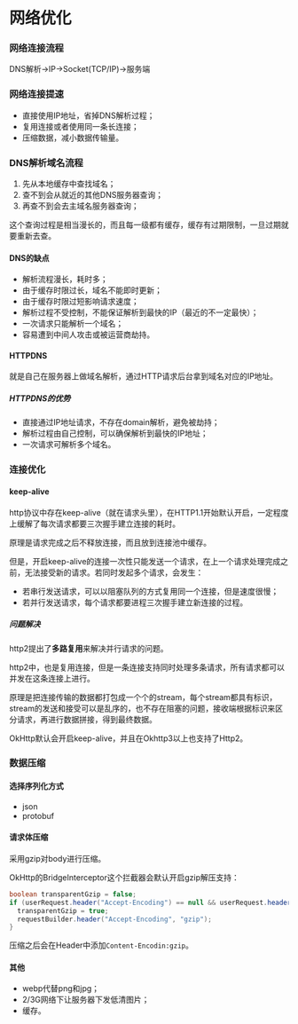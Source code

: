 # 网络优化


<!--more-->

### 网络连接流程

DNS解析->IP->Socket(TCP/IP)->服务端

### 网络连接提速

- 直接使用IP地址，省掉DNS解析过程；
- 复用连接或者使用同一条长连接；
- 压缩数据，减小数据传输量。

### DNS解析域名流程

1. 先从本地缓存中查找域名；
2. 查不到会从就近的其他DNS服务器查询；
3. 再查不到会去主域名服务器查询；

这个查询过程是相当漫长的，而且每一级都有缓存，缓存有过期限制，一旦过期就要重新去查。

#### DNS的缺点

- 解析流程漫长，耗时多；
- 由于缓存时限过长，域名不能即时更新；
- 由于缓存时限过短影响请求速度；
- 解析过程不受控制，不能保证解析到最快的IP（最近的不一定最快）；
- 一次请求只能解析一个域名；
- 容易遭到中间人攻击或被运营商劫持。

#### HTTPDNS

就是自己在服务器上做域名解析，通过HTTP请求后台拿到域名对应的IP地址。

##### HTTPDNS的优势

- 直接通过IP地址请求，不存在domain解析，避免被劫持；
- 解析过程由自己控制，可以确保解析到最快的IP地址；
- 一次请求可解析多个域名。

### 连接优化

#### keep-alive

http协议中存在keep-alive（就在请求头里），在HTTP1.1开始默认开启，一定程度上缓解了每次请求都要三次握手建立连接的耗时。

原理是请求完成之后不释放连接，而且放到连接池中缓存。

但是，开启keep-alive的连接一次性只能发送一个请求，在上一个请求处理完成之前，无法接受新的请求。若同时发起多个请求，会发生：

- 若串行发送请求，可以以阻塞队列的方式复用同一个连接，但是速度很慢；
- 若并行发送请求，每个请求都要进程三次握手建立新连接的过程。

##### 问题解决

http2提出了**多路复用**来解决并行请求的问题。

http2中，也是复用连接，但是一条连接支持同时处理多条请求，所有请求都可以并发在这条连接上进行。

原理是把连接传输的数据都打包成一个个的stream，每个stream都具有标识，stream的发送和接受可以是乱序的，也不存在阻塞的问题，接收端根据标识来区分请求，再进行数据拼接，得到最终数据。

OkHttp默认会开启keep-alive，并且在Okhttp3以上也支持了Http2。

### 数据压缩

#### 选择序列化方式

- json
- protobuf

#### 请求体压缩

采用gzip对body进行压缩。

OkHttp的BridgeInterceptor这个拦截器会默认开启gzip解压支持：

```java
boolean transparentGzip = false;
if (userRequest.header("Accept-Encoding") == null && userRequest.header("Range") == null) {
  transparentGzip = true;
  requestBuilder.header("Accept-Encoding", "gzip");
}
```

压缩之后会在Header中添加`Content-Encodin:gzip`。

#### 其他

- webp代替png和jpg；
- 2/3G网络下让服务器下发低清图片；
- 缓存。

